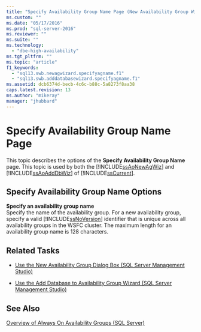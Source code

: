 ```yaml
---
title: "Specify Availability Group Name Page (New Availability Group Wizard/Add Database Wizard) | Microsoft Docs"
ms.custom: ""
ms.date: "05/17/2016"
ms.prod: "sql-server-2016"
ms.reviewer: ""
ms.suite: ""
ms.technology: 
  - "dbe-high-availability"
ms.tgt_pltfrm: ""
ms.topic: "article"
f1_keywords: 
  - "sql13.swb.newagwizard.specifyagname.f1"
  - "sql13.swb.adddatabasewizard.specifyagname.f1"
ms.assetid: dcb6374d-becb-4c6c-b88c-5a8273f8aa38
caps.latest.revision: 13
ms.author: "mikeray"
manager: "jhubbard"
---
```

# Specify Availability Group Name Page
  This topic describes the options of the **Specify Availability Group Name** page. This topic is used by both the [!INCLUDE[ssAoNewAgWiz](../../../includes/ssaonewagwiz-md.md)] and [!INCLUDE[ssAoAddDbWiz](../../../includes/ssaoadddbwiz-md.md)] of [!INCLUDE[ssCurrent](../../../includes/sscurrent-md.md)].  
  
##  <a name="PageOptions"></a> Specify Availability Group Name Options  
 **Specify an availability group name**  
 Specify the name of the availability group. For a new availability group, specify a valid [!INCLUDE[ssNoVersion](../../../includes/ssnoversion-md.md)] identifier that is unique across all availability groups in the WSFC cluster. The maximum length for an availability group name is 128 characters.  
  
  
##  <a name="LaunchWiz"></a> Related Tasks  
  
-   [Use the New Availability Group Dialog Box &#40;SQL Server Management Studio&#41;](../../../database-engine/availability-groups/windows/use-the-new-availability-group-dialog-box-sql-server-management-studio.md)  
  
-   [Use the Add Database to Availability Group Wizard &#40;SQL Server Management Studio&#41;](../../../database-engine/availability-groups/windows/availability-group-add-database-to-group-wizard.md)  
  
## See Also  
 [Overview of Always On Availability Groups &#40;SQL Server&#41;](../../../database-engine/availability-groups/windows/overview-of-always-on-availability-groups-sql-server.md)  
  
  
